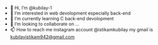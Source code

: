 - 👋 Hi, I’m @kubilay-1
- 👀 I’m interested in web devolopment especially back-end
- 🌱 I’m currently learning C back-end devolopment
- 💞️ I’m looking to collaborate on ...
- 📫 How to reach me instagram account @istikamkubilay my gmail is kubilayistikam942@gmail.com 

<!---
kubilay-1/kubilay-1 is a ✨ special ✨ repository because its `README.md` (this file) appears on your GitHub profile.
You can click the Preview link to take a look at your changes.
--->
